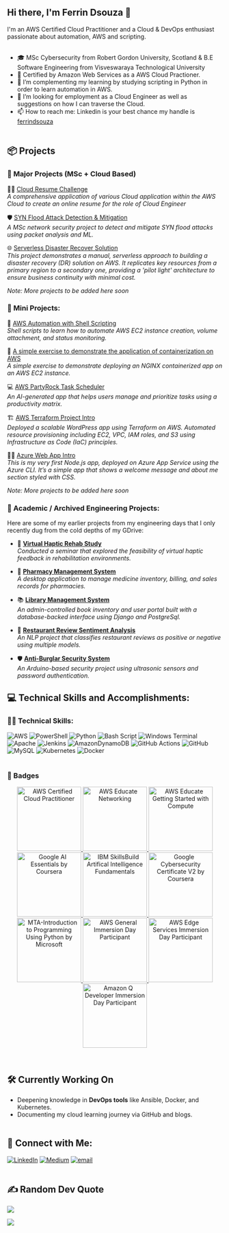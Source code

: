 ## Hi there, I'm Ferrin Dsouza 👋

I'm an AWS Certified Cloud Practitioner and a Cloud & DevOps enthusiast passionate about automation, AWS and scripting.<br/><br/>

- 🎓 MSc Cybersecurity from Robert Gordon University, Scotland & B.E Software Engineering from Visveswaraya Technological University<br/>
- 🥇 Certified by Amazon Web Services as a AWS Cloud Practioner. <br/>
- 🌱 I’m complementing my learning by studying scripting in Python in order to learn automation in AWS. <br/>
- 🤔 I’m looking for employment as a Cloud Engineer as well as suggestions on how I can traverse the Cloud.<br/>
- 📫 How to reach me: Linkedin is your best chance my handle is [ferrindsouza](https://www.linkedin.com/in/ferrindsouza)<br/><br/>

## 📦 Projects

### 🧪 Major Projects (MSc + Cloud Based)

👩‍💻 [Cloud Resume Challenge](https://github.com/ferrindsouza/resume) <br>
*A comprehensive application of various Cloud application within the AWS Cloud to create an online resume for the role of Cloud Engineer*

🛡️ [SYN Flood Attack Detection & Mitigation](https://github.com/ferrindsouza/SYN_Flood_Detection)<br/>
*A MSc network security project to detect and mitigate SYN flood attacks using packet analysis and ML.*

🌐 [Serverless Disaster Recover Solution](https://github.com/ferrindsouza/project-1-serverless-cross-region-dr)<br/>
*This project demonstrates a manual, serverless approach to building a disaster recovery (DR) solution on AWS. It replicates key resources from a primary region to a secondary one, providing a 'pilot light' architecture to ensure business continuity with minimal cost.*

*Note: More projects to be added here soon*

### 📂 Mini Projects:
   
   🤖 [AWS Automation with Shell Scripting](https://github.com/ferrindsouza/Shell-Scripting-for-AWS)<br>
  *Shell scripts to learn how to automate AWS EC2 instance creation, volume attachment, and status monitoring.*
   
  🐳 [A simple exercise to demonstrate the application of containerization on AWS](https://github.com/ferrindsouza/nginx-web-app)<br>
  *A simple exercise to demonstrate deploying an NGINX containerized app on an AWS EC2 instance.*
  
  💻 [AWS PartyRock Task Scheduler](https://github.com/ferrindsouza/PartyRock_TaskScheduler)<br>
  *An AI-generated app that helps users manage and prioritize tasks using a productivity matrix.*
  
  🏗️ [AWS Terraform Project Intro](https://github.com/ferrindsouza/aws-terraform-intro)<br>
  *Deployed a scalable WordPress app using Terraform on AWS. Automated resource provisioning including EC2, VPC, IAM roles, and S3 using Infrastructure as Code (IaC) principles.*

  👩‍💻 [Azure Web App Intro](https://github.com/ferrindsouza/myazurewebapp)<br>
  *This is my very first Node.js app, deployed on Azure App Service using the Azure CLI. It’s a simple app that shows a welcome message and about me section styled with CSS.*

*Note: More projects to be added here soon*
  
### 📂 Academic / Archived Engineering Projects:

Here are some of my earlier projects from my engineering days that I only recently dug from the cold depths of my GDrive:

- 🔬 [**Virtual Haptic Rehab Study**](https://github.com/ferrindsouza/virtual-haptic-rehab-study)  
  *Conducted a seminar that explored the feasibility of virtual haptic feedback in rehabilitation environments.*

- 💊 [**Pharmacy Management System**](https://github.com/ferrindsouza/pharma_mgt_system)  
  *A desktop application to manage medicine inventory, billing, and sales records for pharmacies.*

- 📚 [**Library Management System**](https://github.com/ferrindsouza/LibraryMS)  
  *An admin-controlled book inventory and user portal built with a database-backed interface using Django and PostgreSql.*

- 🧠 [**Restaurant Review Sentiment Analysis**](https://github.com/ferrindsouza/internship-nlp-sentiment-restaurant)  
  *An NLP project that classifies restaurant reviews as positive or negative using multiple models.*

- 🛡️ [**Anti-Burglar Security System**](https://github.com/ferrindsouza/anti-burglar-security-system)  
  *An Arduino-based security project using ultrasonic sensors and password authentication.*


## 💻 Technical Skills and Accomplishments:

### 👩‍💻 Technical Skills:
![AWS](https://img.shields.io/badge/AWS-%23FF9900.svg?style=for-the-badge&logo=amazon-aws&logoColor=white) ![PowerShell](https://img.shields.io/badge/PowerShell-%235391FE.svg?style=for-the-badge&logo=powershell&logoColor=white) ![Python](https://img.shields.io/badge/python-3670A0?style=for-the-badge&logo=python&logoColor=ffdd54) ![Bash Script](https://img.shields.io/badge/bash_script-%23121011.svg?style=for-the-badge&logo=gnu-bash&logoColor=white) ![Windows Terminal](https://img.shields.io/badge/Windows%20Terminal-%234D4D4D.svg?style=for-the-badge&logo=windows-terminal&logoColor=white) ![Apache](https://img.shields.io/badge/apache-%23D42029.svg?style=for-the-badge&logo=apache&logoColor=white) ![Jenkins](https://img.shields.io/badge/jenkins-%232C5263.svg?style=for-the-badge&logo=jenkins&logoColor=white) ![AmazonDynamoDB](https://img.shields.io/badge/Amazon%20DynamoDB-4053D6?style=for-the-badge&logo=Amazon%20DynamoDB&logoColor=white) ![GitHub Actions](https://img.shields.io/badge/github%20actions-%232671E5.svg?style=for-the-badge&logo=githubactions&logoColor=white) ![GitHub](https://img.shields.io/badge/github-%23121011.svg?style=for-the-badge&logo=github&logoColor=white) ![MySQL](https://img.shields.io/badge/mysql-4479A1.svg?style=for-the-badge&logo=mysql&logoColor=white) ![Kubernetes](https://img.shields.io/badge/kubernetes-%23326ce5.svg?style=for-the-badge&logo=kubernetes&logoColor=white) ![Docker](https://img.shields.io/badge/docker-%230db7ed.svg?style=for-the-badge&logo=docker&logoColor=white) <br/><br/>

### 🏅 Badges
<p align="center">
  <a href="https://www.credly.com/badges/d871030e-827c-4626-946d-6a5cbc340e93/public_url">
    <img src="https://images.credly.com/size/220x220/images/00634f82-b07f-4bbd-a6bb-53de397fc3a6/image.png" width="150" height="150" alt="AWS Certified Cloud Practitioner"/>
  </a>
  <a href="https://www.credly.com/badges/c2beda0f-943f-4743-ba95-54282f663398/public_url">
    <img src="https://images.credly.com/size/680x680/images/979e42e2-1d32-4d21-97ea-53d991ea50fb/image.png" width="150" height="150" alt="AWS Educate Networking"/>
  </a>
  <a href="https://www.credly.com/badges/f9a15adb-be81-40b4-b945-35be9977ed68/public_url">
    <img src="https://images.credly.com/size/680x680/images/9358115e-ead7-47c2-91e2-165b6a650a1b/image.png" width="150" height="150" alt="AWS Educate Getting Started with Compute"/>
  </a>
  <a href="https://www.credly.com/badges/a4e06b3d-4d7d-473d-8b47-93888b9fb080/public_url">
    <img src="https://images.credly.com/size/680x680/images/ea3eec65-ddad-4242-9c59-1defac0fa2d9/image.png" width="150" height="150" alt="Google AI Essentials by Coursera"/>
  </a>
<a href="https://www.credly.com/badges/d078ddbd-c172-4c4a-a177-14eefe0c56d5/public_url">
    <img src="https://images.credly.com/size/220x220/images/82b908e1-fdcd-4785-9d32-97f11ccbcf08/image.png" width="150" height="150" alt="IBM SkillsBuild Artifical Intelligence Fundamentals"/>
<a href="https://www.credly.com/badges/e15f3de9-3bd3-4107-a280-8f0f10ddb74c/public_url">
    <img src="https://images.credly.com/size/680x680/images/0bf0f2da-a699-4c82-82e2-56dcf1f2e1c7/image.png" width="150" height="150" alt="Google Cybersecurity Certificate V2 by Coursera"/>
  </a>
  <a href="https://www.credly.com/badges/fca7dc38-2d36-460c-8223-2cbf841f2748/public_url">
    <img src="https://images.credly.com/size/680x680/images/0f467dff-9212-4684-9f74-44da8879e625/MTA-Introduction_to_Programming_Using_Python.png" width="150" height="150" alt="MTA-Introduction to Programming Using Python by Microsoft"/>
  </a>
<a href="https://www.credly.com/badges/c6ad1d79-4c25-44cf-8231-cd309654225b/public_url">
    <img src="https://images.credly.com/size/220x220/images/52fa067b-fd7b-4083-bd36-b554cd134773/image.png" width="150" height="150" alt="AWS General Immersion Day Participant"/>
  </a>
<a href="https://www.credly.com/badges/05b86fbe-fbf4-4b9d-91e8-a49b32a83593/public_url">
    <img src="https://images.credly.com/size/680x680/images/d78ad673-037a-4197-92d4-7bbb703b22da/image.png" width="150" height="150" alt="AWS Edge Services Immersion Day Participant"/>
</a>
<a href="https://www.credly.com/badges/36543be7-ec5c-4249-afb7-da47bc824c70/public_url">
    <img src="https://images.credly.com/size/680x680/images/639acdee-4aa4-4cdc-8c5b-b23df9b68cd7/image.png" width="150" height="150" alt="Amazon Q Developer Immersion Day Participant"/>
</a>
</p>
<br/>

## 🛠️ Currently Working On

- Deepening knowledge in **DevOps tools** like Ansible, Docker, and Kubernetes.
- Documenting my cloud learning journey via GitHub and blogs.
<br/><br/>

## 🔗 Connect with Me:
[![LinkedIn](https://img.shields.io/badge/LinkedIn-%230077B5.svg?logo=linkedin&logoColor=white)](https://linkedin.com/in/ferrindsouza) [![Medium](https://img.shields.io/badge/Medium-12100E?logo=medium&logoColor=white)](https://medium.com/@@ferrindsouza) [![email](https://img.shields.io/badge/Email-D14836?logo=gmail&logoColor=white)](mailto:ferrindsouza@gmail.com) 
<br/>
<br/>

## ✍️ Random Dev Quote
![](https://quotes-github-readme.vercel.app/api?type=horizontal&theme=tokyonight)
<br/>

[![](https://visitcount.itsvg.in/api?id=ferrindsouza&icon=0&color=0)](https://visitcount.itsvg.in)

<!-- Proudly created with GPRM ( https://gprm.itsvg.in ) -->
